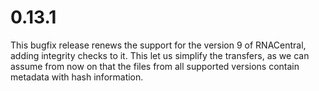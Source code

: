 # 0.13.1

This bugfix release renews the support for the version 9 of RNACentral, adding integrity checks to it. This let us simplify the transfers, as we can assume from now on that the files from all supported versions contain metadata with hash information.

